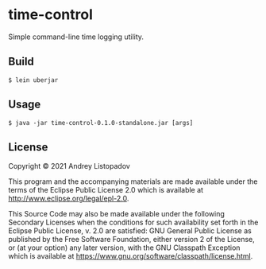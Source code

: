 # time-control

Simple command-line time logging utility.

## Build

    $ lein uberjar

## Usage

    $ java -jar time-control-0.1.0-standalone.jar [args]

## License

Copyright © 2021 Andrey Listopadov

This program and the accompanying materials are made available under the
terms of the Eclipse Public License 2.0 which is available at
http://www.eclipse.org/legal/epl-2.0.

This Source Code may also be made available under the following Secondary
Licenses when the conditions for such availability set forth in the Eclipse
Public License, v. 2.0 are satisfied: GNU General Public License as published by
the Free Software Foundation, either version 2 of the License, or (at your
option) any later version, with the GNU Classpath Exception which is available
at https://www.gnu.org/software/classpath/license.html.
